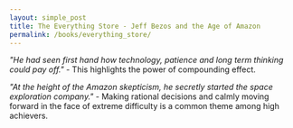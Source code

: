 ```yaml
---
layout: simple_post
title: The Everything Store - Jeff Bezos and the Age of Amazon
permalink: /books/everything_store/
---
```


_"He had seen first hand how technology, patience and long term thinking could pay off."_ - This highlights the power of compounding effect.

_"At the height of the Amazon skepticism, he secretly started the space exploration company."_ - Making rational decisions and calmly moving forward in the face of extreme difficulty is a common theme among high achievers.